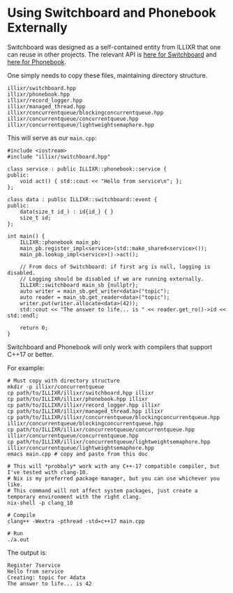 # Using Switchboard and Phonebook Externally

Switchboard was designed as a self-contained entity from ILLIXR that one can reuse in other
projects. The relevant API is [here for Switchboard][switchboard_api] and [here for
Phonebook][phonebook_api].

One simply needs to copy these files, maintaining directory structure.

```  { .C++ .copy }
illixr/switchboard.hpp
illixr/phonebook.hpp
illixr/record_logger.hpp
illixr/managed_thread.hpp
illixr/concurrentqueue/blockingconcurrentqueue.hpp
illixr/concurrentqueue/concurrentqueue.hpp
illixr/concurrentqueue/lightweightsemaphore.hpp
```

This will serve as our `main.cpp`:

```  { .C++ .copy }
#include <iostream>
#include "illixr/switchboard.hpp"

class service : public ILLIXR::phonebook::service {
public:
    void act() { std::cout << "Hello from service\n"; };
};

class data : public ILLIXR::switchboard::event {
public:
    data(size_t id_) : id{id_} { }
    size_t id;
};

int main() {
    ILLIXR::phonebook main_pb;
    main_pb.register_impl<service>(std::make_shared<service>());
    main_pb.lookup_impl<service>()->act();

    // From docs of Switchboard: if first arg is null, logging is disabled.
	// Logging should be disabled if we are running externally.
    ILLIXR::switchboard main_sb {nullptr};
    auto writer = main_sb.get_writer<data>("topic");
    auto reader = main_sb.get_reader<data>("topic");
    writer.put(writer.allocate<data>(42));
    std::cout << "The answer to life... is " << reader.get_ro()->id << std::endl;

    return 0;
}
```

Switchboard and Phonebook will only work with compilers that support C++17 or better.

For example:

```  { .bash .copy }
# Must copy with directory structure
mkdir -p illixr/concurrentqueue
cp path/to/ILLIXR/illixr/switchboard.hpp illixr
cp path/to/ILLIXR/illixr/phonebook.hpp illixr
cp path/to/ILLIXR/illixr/record_logger.hpp illixr
cp path/to/ILLIXR/illixr/managed_thread.hpp illixr
cp path/to/ILLIXR/illixr/concurrentqueue/blockingconcurrentqueue.hpp illixr/concurrentqueue/blockingconcurrentqueue.hpp
cp path/to/ILLIXR/illixr/concurrentqueue/concurrentqueue.hpp illixr/concurrentqueue/concurrentqueue.hpp
cp path/to/ILLIXR/illixr/concurrentqueue/lightweightsemaphore.hpp illixr/concurrentqueue/lightweightsemaphore.hpp
emacs main.cpp # copy and paste from this doc

# This will *probbaly* work with any C++-17 compatible compiler, but I've tested with clang-10.
# Nix is my preferred package manager, but you can use whichever you like.
# This command will not affect system packages, just create a temporary environment with the right clang.
nix-shell -p clang_10

# Compile
clang++ -Wextra -pthread -std=c++17 main.cpp

# Run
./a.out
```

The output is:

```
Register 7service
Hello from service
Creating: topic for 4data
The answer to life... is 42
```

[switchboard_api]: ../api/classILLIXR_1_1switchboard.md
[phonebook_api]: ../api/classILLIXR_1_1phonebook.md
